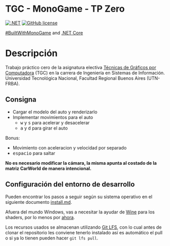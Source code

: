 # TGC - MonoGame - TP Zero

[![.NET](https://github.com/tgc-utn/tgc-monogame-tp-zero/actions/workflows/dotnet.yml/badge.svg)](https://github.com/tgc-utn/tgc-monogame-tp-zero/actions/workflows/dotnet.yml)
[![GitHub license](https://img.shields.io/github/license/tgc-utn/tgc-monogame-tp-zero.svg)](https://github.com/tgc-utn/tgc-monogame-tp-zero/blob/master/LICENSE)

[#BuiltWithMonoGame](http://www.monogame.net) and [.NET Core](https://dotnet.microsoft.com)

# Descripción

Trabajo práctico cero de la asignatura electiva [Técnicas de Gráficos por Computadora](http://tgc-utn.github.io/) (TGC) en la carrera de Ingeniería en Sistemas de Información. Universidad Tecnológica Nacional, Facultad Regional Buenos Aires (UTN-FRBA).

## Consigna

- Cargar el modelo del auto y renderizarlo
- Implementar movimientos para el auto
  - <kbd>w</kbd> y <kbd>s</kbd> para acelerar y desacelerar
  - <kbd>a</kbd> y <kbd>d</kbd> para girar el auto

Bonus:
- Movimiento con aceleracion y velocidad por separado
- <kbd>espacio</kbd> para saltar

__No es necesario modificar la c&aacute;mara, la misma apunta al costado de la matriz CarWorld de manera intencional.__

## Configuración del entorno de desarrollo

Pueden encontrar los pasos a seguir según su sistema operativo en el siguiente documento [install.md](https://github.com/tgc-utn/tgc-monogame-samples/blob/master/docs/install/install.md).

Afuera del mundo Windows, vas a necesitar la ayudar de [Wine](https://www.winehq.org) para los shaders, por lo menos por [ahora](https://github.com/MonoGame/MonoGame/issues/2167).

Los recursos usados se almacenan utilizando [Git LFS](https://git-lfs.github.com), con lo cual antes de clonar el repositorio les conviene tenerlo instalado así es automático el pull o si ya lo tienen pueden hacer `git lfs pull`.
